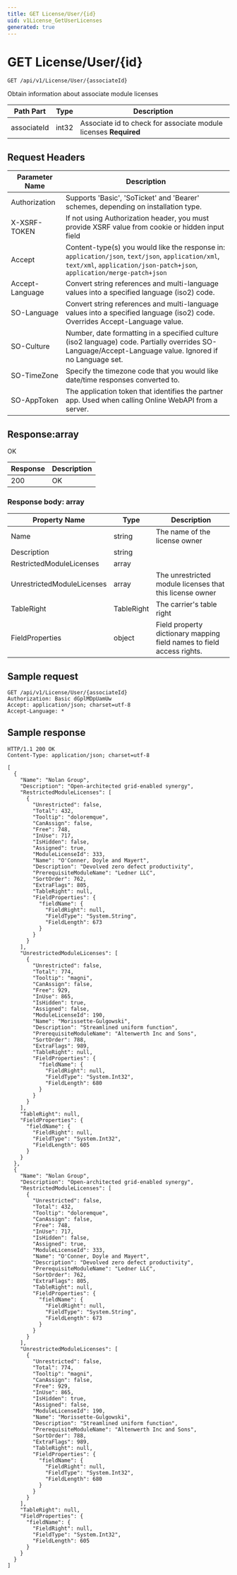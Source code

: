```yaml
---
title: GET License/User/{id}
uid: v1License_GetUserLicenses
generated: true
---
```


# GET License/User/{id}

```http
GET /api/v1/License/User/{associateId}
```

Obtain information about associate module licenses






| Path Part | Type | Description |
|-----------|------|-------------|
| associateId | int32 | Associate id to check for associate module licenses **Required** |



## Request Headers

| Parameter Name | Description |
|----------------|-------------|
| Authorization  | Supports 'Basic', 'SoTicket' and 'Bearer' schemes, depending on installation type. |
| X-XSRF-TOKEN   | If not using Authorization header, you must provide XSRF value from cookie or hidden input field |
| Accept         | Content-type(s) you would like the response in: `application/json`, `text/json`, `application/xml`, `text/xml`, `application/json-patch+json`, `application/merge-patch+json` |
| Accept-Language | Convert string references and multi-language values into a specified language (iso2) code. |
| SO-Language | Convert string references and multi-language values into a specified language (iso2) code. Overrides Accept-Language value. |
| SO-Culture | Number, date formatting in a specified culture (iso2 language) code. Partially overrides SO-Language/Accept-Language value. Ignored if no Language set. |
| SO-TimeZone | Specify the timezone code that you would like date/time responses converted to. |
| SO-AppToken | The application token that identifies the partner app. Used when calling Online WebAPI from a server. |


## Response:array

OK

| Response | Description |
|----------------|-------------|
| 200 | OK |

### Response body: array

| Property Name | Type |  Description |
|----------------|------|--------------|
| Name | string | The name of the license owner |
| Description | string |  |
| RestrictedModuleLicenses | array |  |
| UnrestrictedModuleLicenses | array | The unrestricted module licenses that this license owner |
| TableRight | TableRight | The carrier's table right |
| FieldProperties | object | Field property dictionary mapping field names to field access rights. |

## Sample request

```http!
GET /api/v1/License/User/{associateId}
Authorization: Basic dGplMDpUamUw
Accept: application/json; charset=utf-8
Accept-Language: *
```

## Sample response

```http_
HTTP/1.1 200 OK
Content-Type: application/json; charset=utf-8

[
  {
    "Name": "Nolan Group",
    "Description": "Open-architected grid-enabled synergy",
    "RestrictedModuleLicenses": [
      {
        "Unrestricted": false,
        "Total": 432,
        "Tooltip": "doloremque",
        "CanAssign": false,
        "Free": 748,
        "InUse": 717,
        "IsHidden": false,
        "Assigned": true,
        "ModuleLicenseId": 333,
        "Name": "O'Conner, Doyle and Mayert",
        "Description": "Devolved zero defect productivity",
        "PrerequisiteModuleName": "Ledner LLC",
        "SortOrder": 762,
        "ExtraFlags": 805,
        "TableRight": null,
        "FieldProperties": {
          "fieldName": {
            "FieldRight": null,
            "FieldType": "System.String",
            "FieldLength": 673
          }
        }
      }
    ],
    "UnrestrictedModuleLicenses": [
      {
        "Unrestricted": false,
        "Total": 774,
        "Tooltip": "magni",
        "CanAssign": false,
        "Free": 929,
        "InUse": 865,
        "IsHidden": true,
        "Assigned": false,
        "ModuleLicenseId": 190,
        "Name": "Morissette-Gulgowski",
        "Description": "Streamlined uniform function",
        "PrerequisiteModuleName": "Altenwerth Inc and Sons",
        "SortOrder": 788,
        "ExtraFlags": 989,
        "TableRight": null,
        "FieldProperties": {
          "fieldName": {
            "FieldRight": null,
            "FieldType": "System.Int32",
            "FieldLength": 680
          }
        }
      }
    ],
    "TableRight": null,
    "FieldProperties": {
      "fieldName": {
        "FieldRight": null,
        "FieldType": "System.Int32",
        "FieldLength": 605
      }
    }
  },
  {
    "Name": "Nolan Group",
    "Description": "Open-architected grid-enabled synergy",
    "RestrictedModuleLicenses": [
      {
        "Unrestricted": false,
        "Total": 432,
        "Tooltip": "doloremque",
        "CanAssign": false,
        "Free": 748,
        "InUse": 717,
        "IsHidden": false,
        "Assigned": true,
        "ModuleLicenseId": 333,
        "Name": "O'Conner, Doyle and Mayert",
        "Description": "Devolved zero defect productivity",
        "PrerequisiteModuleName": "Ledner LLC",
        "SortOrder": 762,
        "ExtraFlags": 805,
        "TableRight": null,
        "FieldProperties": {
          "fieldName": {
            "FieldRight": null,
            "FieldType": "System.String",
            "FieldLength": 673
          }
        }
      }
    ],
    "UnrestrictedModuleLicenses": [
      {
        "Unrestricted": false,
        "Total": 774,
        "Tooltip": "magni",
        "CanAssign": false,
        "Free": 929,
        "InUse": 865,
        "IsHidden": true,
        "Assigned": false,
        "ModuleLicenseId": 190,
        "Name": "Morissette-Gulgowski",
        "Description": "Streamlined uniform function",
        "PrerequisiteModuleName": "Altenwerth Inc and Sons",
        "SortOrder": 788,
        "ExtraFlags": 989,
        "TableRight": null,
        "FieldProperties": {
          "fieldName": {
            "FieldRight": null,
            "FieldType": "System.Int32",
            "FieldLength": 680
          }
        }
      }
    ],
    "TableRight": null,
    "FieldProperties": {
      "fieldName": {
        "FieldRight": null,
        "FieldType": "System.Int32",
        "FieldLength": 605
      }
    }
  }
]
```